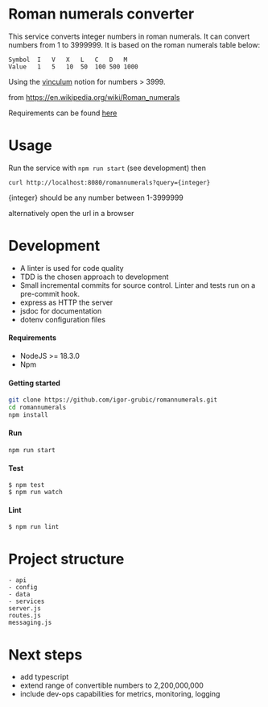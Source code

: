 # Roman numerals converter

This service converts integer numbers in roman numerals. It can convert numbers from 1 to 3999999.
It is based on the roman numerals table below:

```
Symbol	I	V	X	L	C	D	M
Value	1	5	10	50	100	500	1000
```

Using the [vinculum](https://en.wikipedia.org/wiki/roman_numerals#vinculum) notion for numbers > 3999.

from https://en.wikipedia.org/wiki/Roman_numerals

Requirements can be found [here](REQUIREMENTS.md)

# Usage

Run the service with `npm run start` (see development) then

`curl http://localhost:8080/romannumerals?query={integer}`

{integer} should be any number between 1-3999999

alternatively open the url in a browser

# Development

- A linter is used for code quality
- TDD is the chosen approach to development
- Small incremental commits for source control. Linter and tests run on a pre-commit hook.
- express as HTTP the server
- jsdoc for documentation
- dotenv configuration files

#### Requirements

- NodeJS >= 18.3.0
- Npm

#### Getting started

```bash
git clone https://github.com/igor-grubic/romannumerals.git
cd romannumerals
npm install
```

#### Run

```
npm run start
```

#### Test

```
$ npm test
$ npm run watch
```

#### Lint

```
$ npm run lint
```

# Project structure

```
- api
- config
- data
- services
server.js
routes.js
messaging.js
```

# Next steps

- add typescript
- extend range of convertible numbers to 2,200,000,000
- include dev-ops capabilities for metrics, monitoring, logging
